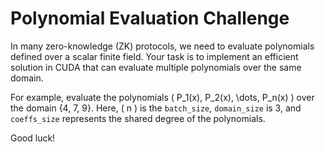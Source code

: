 # Polynomial Evaluation Challenge

In many zero-knowledge (ZK) protocols, we need to evaluate polynomials defined over a scalar finite field. Your task is to implement an efficient solution in CUDA that can evaluate multiple polynomials over the same domain.

For example, evaluate the polynomials \( P_1(x), P_2(x), \dots, P_n(x) \) over the domain \{4, 7, 9\}. Here, \( n \) is the `batch_size`, `domain_size` is 3, and `coeffs_size` represents the shared degree of the polynomials.

Good luck!
